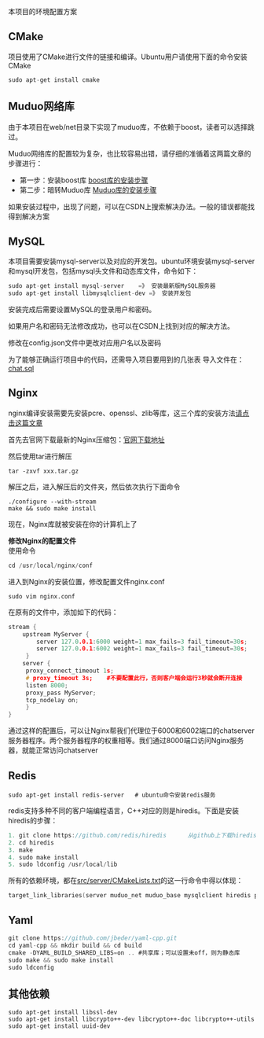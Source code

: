 本项目的环境配置方案

## CMake
项目使用了CMake进行文件的链接和编译。Ubuntu用户请使用下面的命令安装CMake
```c
sudo apt-get install cmake
```

## Muduo网络库
由于本项目在web/net目录下实现了muduo库，不依赖于boost，读者可以选择跳过。

Muduo网络库的配置较为复杂，也比较容易出错，请仔细的准循着这两篇文章的步骤进行：
- 第一步：安装boost库
  [boost库的安装步骤](https://blog.csdn.net/QIANGWEIYUAN/article/details/88792874)
- 第二步：暗转Muduo库
  [Muduo库的安装步骤](https://blog.csdn.net/QIANGWEIYUAN/article/details/89023980)

如果安装过程中，出现了问题，可以在CSDN上搜索解决办法。一般的错误都能找得到解决方案

## MySQL
本项目需要安装mysql-server以及对应的开发包。ubuntu环境安装mysql-server和mysql开发包，包括mysql头文件和动态库文件，命令如下：
```c
sudo apt-get install mysql-server    =》 安装最新版MySQL服务器
sudo apt-get install libmysqlclient-dev =》 安装开发包
```

安装完成后需要设置MySQL的登录用户和密码。

如果用户名和密码无法修改成功，也可以在CSDN上找到对应的解决方法。

修改在config.json文件中更改对应用户名以及密码

为了能够正确运行项目中的代码，还需导入项目要用到的几张表
导入文件在：[chat.sql](./chat.sql)  



## Nginx

nginx编译安装需要先安装pcre、openssl、zlib等库，这三个库的安装方法[请点击这篇文章](https://blog.csdn.net/somanlee/article/details/69808788)

首先去官网下载最新的Nginx压缩包：[官网下载地址](http://nginx.org/en/download.html)

然后使用tar进行解压
```
tar -zxvf xxx.tar.gz
```
解压之后，进入解压后的文件夹，然后依次执行下面命令
```
./configure --with-stream
make && sudo make install
```
现在，Nginx库就被安装在你的计算机上了

**修改Nginx的配置文件**  
使用命令
```c
cd /usr/local/nginx/conf
```
进入到Nginx的安装位置，修改配置文件nginx.conf
```
sudo vim nginx.conf
```
在原有的文件中，添加如下的代码：
```c
stream {
    upstream MyServer {
        server 127.0.0.1:6000 weight=1 max_fails=3 fail_timeout=30s;
        server 127.0.0.1:6002 weight=1 max_fails=3 fail_timeout=30s;
     }
    server {
     proxy_connect_timeout 1s;
     # proxy_timeout 3s;    #不要配置此行，否则客户端会运行3秒就会断开连接
     listen 8000;
     proxy_pass MyServer;
     tcp_nodelay on;
     }
}
```
通过这样的配置后，可以让Nginx帮我们代理位于6000和6002端口的chatserver服务器程序。两个服务器程序的权重相等。我们通过8000端口访问Nginx服务器，就能正常访问chatserver

## Redis
```
sudo apt-get install redis-server   # ubuntu命令安装redis服务
```

redis支持多种不同的客户端编程语言，C++对应的则是hiredis。下面是安装hiredis的步骤：
```c
1. git clone https://github.com/redis/hiredis      从github上下载hiredis客户端，进行源码编译安装
2. cd hiredis
3. make
4. sudo make install
5. sudo ldconfig /usr/local/lib
```

所有的依赖环境，都在[src/server/CMakeLists.txt](../src/server/CMakeLists.txt)的这一行命令中得以体现：
```c
target_link_libraries(server muduo_net muduo_base mysqlclient hiredis pthread)
```

## Yaml
```c
git clone https://github.com/jbeder/yaml-cpp.git
cd yaml-cpp && mkdir build && cd build
cmake -DYAML_BUILD_SHARED_LIBS=on .. #共享库；可以设置未off，则为静态库
sudo make && sudo make install
sudo ldconfig
```

## 其他依赖
```
sudo apt-get install libssl-dev
sudo apt-get install libcrypto++-dev libcrypto++-doc libcrypto++-utils
sudo apt-get install uuid-dev
```